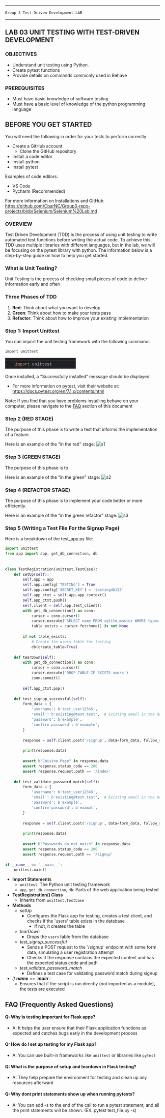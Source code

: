 _______________________________________________________________________

	Group 3	Test-Driven Development LAB	
_______________________________________________________________________


## LAB 03	UNIT TESTING WITH TEST-DRIVEN DEVELOPMENT

### OBJECTIVES
- Understand unit testing using Python.
- Create pytest functions
- Provide details on commands commonly used in Behave

### PREREQUISITES
- Must have basic knowledge of software testing
- Must have a basic level of knowledge of the python programming language

## BEFORE YOU GET STARTED
You will need the following in order for your tests to perform correctly

- Create a GitHub account
  - Clone the GitHub repository
- Install a code editor
- Install python
- Install pytest

Examples of code editors:
- VS Code
- Pycharm (Recommended)

For more information on Installations and GitHub: https://github.com/CbarNC/Group3-repo-projects/blob/Selenium/Selenium%20Lab.md

### OVERVIEW
Test Driven Development (TDD) is the process of using unit testing to write automated test functions before writing the actual code. To achieve this, TDD uses multiple libraries with different languages, but in the lab, we will be focusing on the pytest library with python. The information below is a step-by-step guide on how to help you get started.

### What is Unit Testing?
Unit Testing is the process of checking small pieces of code to deliver information early and often

### Three Phases of TDD
1. **Red**: Think about what you want to develop
2. **Green**: Think about how to make your tests pass
3. **Refactor**: Think about how to improve your existing implementation

### Step 1: Import Unittest
You can import the unit testing framework with the following command:

`import unittest`

![img_1.png](img_1.png)

Once installed, a "Successfully installed" message should be displayed.

- For more information on pytest, visit their website at: https://docs.pytest.org/en/7.1.x/contents.html

Note: If you find that you have problems installing behave on your computer, please navigate to the [FAQ](#faq) section of this document

###  Step 2 (RED STAGE)
The purpose of this phase is to write a test that informs the implementation of a feature.

Here is an example of the "in the red" stage:
![s1](https://github.com/CbarNC/Group3-repo-projects/blob/Test-Driven-Development---(TDD)/s1.gif?raw=true)

###  Step 3 (GREEN STAGE)
The purpose of this phase is to 

Here is an example of the "in the green" stage:
![s2](https://github.com/CbarNC/Group3-repo-projects/blob/Test-Driven-Development---(TDD)/s2.gif?raw=true)

###  Step 4 (REFACTOR STAGE)
The purpose of this phase is to implement your code better or more efficiently.

Here is an example of the "in the green refactor" stage:
![s3](https://github.com/CbarNC/Group3-repo-projects/blob/Test-Driven-Development---(TDD)/s3.gif?raw=true)

###  Step 5 (Writing a Test File For the Signup Page)
Here is a breakdown of the test_app.py file:

```python
import unittest
from app import app, get_db_connection, db


class TestRegistration(unittest.TestCase):
    def setUp(self):
        self.app = app
        self.app.config['TESTING'] = True
        self.app.config['SECRET_KEY'] = 'testingdb123'
        self.app_ctxt = self.app.app_context()
        self.app_ctxt.push()
        self.client = self.app.test_client()
        with get_db_connection() as conn:
            cursor = conn.cursor()
            cursor.execute("SELECT name FROM sqlite_master WHERE type='table' AND name='users'")
            table_exists = cursor.fetchone() is not None

        if not table_exists:
            # Create the users table for testing
            db(create_table=True)

    def tearDown(self):
        with get_db_connection() as conn:
            cursor = conn.cursor()
            cursor.execute('DROP TABLE IF EXISTS users')
            conn.commit()

        self.app_ctxt.pop()

    def test_signup_successful(self):
        form_data = {
            'username': b'test_user12345',
            'email': b'existing@test.test',  # Existing email in the database
            'password': b'example',
            'confirm-password': b'example',
        }
        
        response = self.client.post('/signup', data=form_data, follow_redirects=True)
        
        print(response.data)
        
        assert b"Cuisine Page" in response.data
        assert response.status_code == 200
        assert response.request.path == '/index'
        
    def test_validate_password_match(self):
        form_data = {
            'username': b'test_user12345',
            'email': b'existing@test.test',  # Existing email in the database
            'password': b'example',
            'confirm-password': b'exampl',
        }

        response = self.client.post('/signup', data=form_data, follow_redirects=True)

        print(response.data)

        assert b"Passwords do not match" in response.data
        assert response.status_code == 200
        assert response.request.path == '/signup'

if __name__ == '__main__':
    unittest.main()
```

- **Import Statements**
  - `unittest`: The Python unit testing framework
  - `app`, `get_db_connection`, `db`: Parts of the web application being tested
- **TestRegistration() Class**
  -  Inherits from `unittest.TestCase`
- **Methods**
  - *setUp*
    - Configures the Flask app for testing, creates a test client, and checks if the 'users' table exists in the database
      - If not, it creates the table
  - *tearDown*
    - Drops the `users` table from the database
  - *test_signup_successful*
    - Sends a POST request to the '/signup' endpoint with some form data, simulating a user registration attempt
    - Checks if the response contains the expected content and has the expected status code and path
  - *test_validate_password_match*
    - Defines a test case for validating password match during signup
- *if __name__ == '__main__':*
  - Ensures that if the script is run directly (not imported as a module), the tests are executed

## FAQ (Frequently Asked Questions)
 <a id="faq"></a>

#### Q: Why is testing important for Flask apps?
- A: It helps the user ensure that their Flask application functions as expected and catches bugs early in the development process

#### Q: How do I set up testing for my Flask app?
- A: You can use built-in frameworks like `unittest` or libraries like `pytest`

#### Q: What is the purpose of setup and teardown in Flask testing?
- A:  They help prepare the environment for testing and clean up any resources afterward

#### Q: Why dont print statements show up when running pytests?
- A: You can add -s to the end of the call to run a pytest statement, and all the print statements will be shown. (EX. pytest test_file.py -s)
